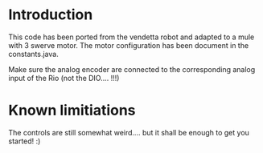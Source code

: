 # Introduction

This code has been ported from the vendetta robot and adapted to a mule with 3 swerve motor. The motor configuration has been document in the constants.java.

Make sure the analog encoder are connected to the corresponding analog input of the Rio (not the DIO.... !!!)

# Known limitiations

The controls are still somewhat weird.... but it shall be enough to get you started! :)